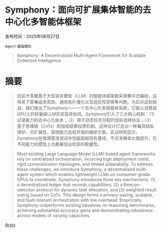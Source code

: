 # Symphony：面向可扩展集体智能的去中心化多智能体框架

发布时间：2025年08月27日

`Agent` `基础理论`

> Symphony: A Decentralized Multi-Agent Framework for Scalable Collective Intelligence

# 摘要

> 目前大多数基于大型语言模型（LLM）的智能体框架都采用集中式编排，这带来了部署成本高昂、通信拓扑僵化以及适应性受限等问题。为应对这些挑战，我们推出了Symphony——一个去中心化多智能体系统，它能让消费级GPU上的轻量级LLM实现高效协同。Symphony引入了三大核心机制：（1）记录能力的去中心化账本；（2）用于动态任务分配的信标选择协议；（3）基于思维链（CoTs）的加权结果投票机制。这种设计打造出一种兼具隐私保护、可扩展性、容错能力且低开销的编排方案。实证研究显示，Symphony在推理基准测试中性能超越现有基线，不仅准确率大幅提升，在不同能力的模型上也都展现出优异的稳健性。

> Most existing Large Language Model (LLM)-based agent frameworks rely on centralized orchestration, incurring high deployment costs, rigid communication topologies, and limited adaptability. To address these challenges, we introduce Symphony, a decentralized multi-agent system which enables lightweight LLMs on consumer-grade GPUs to coordinate. Symphony introduces three key mechanisms: (1) a decentralized ledger that records capabilities, (2) a Beacon-selection protocol for dynamic task allocation, and (3) weighted result voting based on CoTs. This design forms a privacy-saving, scalable, and fault-tolerant orchestration with low overhead. Empirically, Symphony outperforms existing baselines on reasoning benchmarks, achieving substantial accuracy gains and demonstrating robustness across models of varying capacities.

[Arxiv](https://arxiv.org/abs/2508.20019)